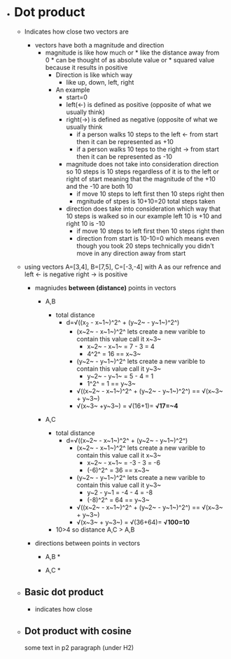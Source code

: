 *   # Dot product
    * Indicates how close two vectors are
        * vectors have both a magnitude and direction
          * magnitude is like how much or
                * like the distance away from 0
                * can be thought of as absolute value or
                * squared value because it results in positive
            * Direction is like which way
                * like up, down, left, right
            * An example
                * start=0
                * left(<-) is defined as positive (opposite of what we usually think)
                * right(->) is defined as negative (opposite of what we usually think
                    * if a person walks 10 steps to the left <- from start then it can be represented as +10
                    * if a person walks 10 teps to the right -> from start then it can be represented as -10
              * magnitude does not take into consideration direction so 10 steps is 10 steps regardless of it is to the left or right of start meaning that the magnitude of the +10 and the -10 are both 10
                  * if move 10 steps to left first then 10 steps right then
                  * mgnitude of stpes is 10+10=20 total steps taken
              * direction does take into consideration which way that 10 steps is walked so in our example left 10 is +10 and right 10 is -10
                  * if move 10 steps to left first then 10 steps right then
                  * direction from start is 10-10=0 which means even though you took 20 steps technically you didn't move in any direction away from start
  
    * using vectors A=[3,4], B=[7,5], C=[-3,-4] with A as our refrence and left <- is negative right -> is positive
        * magniudes **between (distance)** points in vectors
            * A,B
                * total distance
                    * d=√((x<sub>2</sub> - x~1~)^2^ + (y~2~ - y~1~)^2^)
                        * (x~2~ - x~1~)^2^ lets create a new varible to contain this value call it x~3~
                            * x~2~ - x~1~ = 7 - 3 = 4
                            * 4^2^ = 16 == x~3~
                        *  (y~2~ - y~1~)^2^ lets create a new varible to contain this value call it y~3~
                            *  y~2~ - y~1~ = 5 - 4 = 1
                            *  1^2^ = 1 == y~3~
                        * √((x~2~ - x~1~)^2^ + (y~2~ - y~1~)^2^) == √(x~3~ + y~3~)
                        * √(x~3~ +y~3~) = √(16+1)= **√17=~4**
      
            * A,C
                * total distance
                    * d=√((x~2~ - x~1~)^2^ + (y~2~ - y~1~)^2^)
                        * (x~2~ - x~1~)^2^ lets create a new varible to contain this value call it x~3~
                            * x~2~ - x~1~ = -3 - 3 = -6
                            * (-6)^2^ = 36 == x~3~
                        *  (y~2~ - y~1~)^2^ lets create a new varible to contain this value call it y~3~
                            *  y~2 - y~1 = -4 - 4 = -8
                            *  (-8)^2^ = 64 == y~3~
                        * √((x~2~ - x~1~)^2^ + (y~2~ - y~1~)^2^) == √(x~3~ + y~3~)
                        * √(x~3~ + y~3~) = √(36+64)= **√100=10**
              * 10>4 so distance A,C > A,B
       
        * directions between points in vectors
            *  A,B
                * 
  
            *  A,C
                *  


    *   ## Basic dot product
        * indicates how close
    *   ## Dot product with cosine

        some text in p2 paragraph (under H2)
